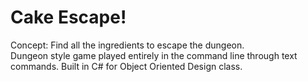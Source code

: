 <h1>Cake Escape!</h1>

Concept: Find all the ingredients to escape the dungeon. <br>
Dungeon style game played entirely in the command line through text commands.
Built in C# for Object Oriented Design class.



  
